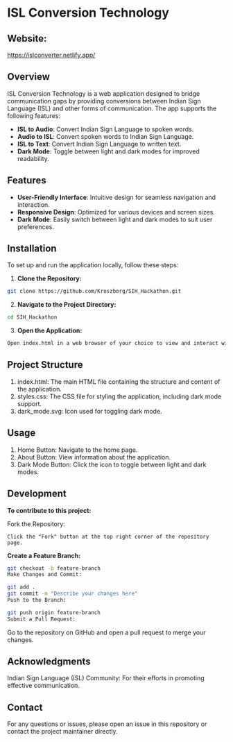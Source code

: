 # ISL Conversion Technology

## Website:

https://islconverter.netlify.app/

## Overview

ISL Conversion Technology is a web application designed to bridge communication gaps by providing conversions between Indian Sign Language (ISL) and other forms of communication. The app supports the following features:

- **ISL to Audio**: Convert Indian Sign Language to spoken words.
- **Audio to ISL**: Convert spoken words to Indian Sign Language.
- **ISL to Text**: Convert Indian Sign Language to written text.
- **Dark Mode**: Toggle between light and dark modes for improved readability.

## Features

- **User-Friendly Interface**: Intuitive design for seamless navigation and interaction.
- **Responsive Design**: Optimized for various devices and screen sizes.
- **Dark Mode**: Easily switch between light and dark modes to suit user preferences.

## Installation

To set up and run the application locally, follow these steps:

1. **Clone the Repository:**

 ```bash
git clone https://github.com/Kroszborg/SIH_Hackathon.git
 ```

2. **Navigate to the Project Directory:**

 ```bash
cd SIH_Hackathon
 ```

3. **Open the Application:**

```bash
Open index.html in a web browser of your choice to view and interact with the application.
```

## Project Structure

1. index.html: The main HTML file containing the structure and content of the application.
2. styles.css: The CSS file for styling the application, including dark mode support.
3. dark_mode.svg: Icon used for toggling dark mode.

## Usage

1. Home Button: Navigate to the home page.
2. About Button: View information about the application.
3. Dark Mode Button: Click the icon to toggle between light and dark modes.

## Development

**To contribute to this project:**

Fork the Repository:
```
Click the "Fork" button at the top right corner of the repository page.
```

**Create a Feature Branch:**

```bash
git checkout -b feature-branch
Make Changes and Commit:
```

```bash
git add .
git commit -m "Describe your changes here"
Push to the Branch:
```

```bash
git push origin feature-branch
Submit a Pull Request:
```

Go to the repository on GitHub and open a pull request to merge your changes.

## Acknowledgments

Indian Sign Language (ISL) Community: For their efforts in promoting effective communication.

## Contact

For any questions or issues, please open an issue in this repository or contact the project maintainer directly.
